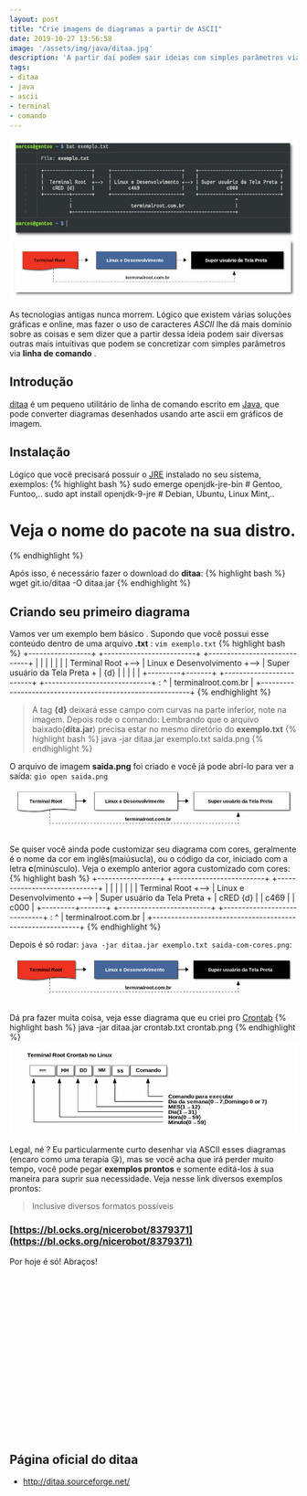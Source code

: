 ```yaml
---
layout: post
title: "Crie imagens de diagramas a partir de ASCII"
date: 2019-10-27 13:56:58
image: '/assets/img/java/ditaa.jpg'
description: 'A partir daí podem sair ideias com simples parâmetros via linha de comando. 💡️'
tags:
- ditaa
- java
- ascii
- terminal
- comando
---
```


[![Crie imagens de diagramas a partir de ASCII](/assets/img/java/ditaa.jpg)](/assets/img/java/ditaa.jpg)

As tecnologias antigas nunca morrem. Lógico que existem várias soluções gráficas e online, mas fazer o uso de caracteres *ASCII* lhe dá mais domínio sobre as coisas e sem dizer que a partir dessa ideia podem sair diversas outras mais intuitivas que podem se concretizar com simples parâmetros via **linha de comando** .

## Introdução

[ditaa](http://ditaa.sourceforge.net/) é um pequeno utilitário de linha de comando escrito em [Java](https://openjdk.java.net), que pode converter diagramas desenhados usando arte ascii em gráficos de imagem.

## Instalação

Lógico que você precisará possuir o [JRE](https://openjdk.java.net) instalado no seu sistema, exemplos:
{% highlight bash %}
sudo emerge openjdk-jre-bin # Gentoo, Funtoo,..
sudo apt install openjdk-9-jre # Debian, Ubuntu, Linux Mint,..
# Veja o nome do pacote na sua distro.
{% endhighlight %}

Após isso, é necessário fazer o download do **ditaa**:
{% highlight bash %}
wget git.io/ditaa -O ditaa.jar
{% endhighlight %}

<!-- RETANGULO LARGO -->
<script async src="https://pagead2.googlesyndication.com/pagead/js/adsbygoogle.js"></script>
<!-- Informat -->
<ins class="adsbygoogle"
style="display:block"
data-ad-client="ca-pub-2838251107855362"
data-ad-slot="2327980059"
data-ad-format="auto"
data-full-width-responsive="true"></ins>
<script>
(adsbygoogle = window.adsbygoogle || []).push({});
</script>

## Criando seu primeiro diagrama

Vamos ver um exemplo bem básico . Supondo que você possui esse conteúdo dentro de uma arquivo **.txt** : `vim exemplo.txt`
{% highlight bash %}
+-----------------+     +-------------------------+    +-----------------------------+
|                 |     |                         |    |                             |
|  Terminal Root  +-->  | Linux e Desenvolvimento +--> | Super usuário da Tela Preta +
|       {d}       |     |                         |    |                             |
+---------+-------+     +-------------------------+    +-----------------------------+
          :                                                          ^
          |                     terminalroot.com.br                  |
          +----------------------------------------------------------+
{% endhighlight %}
> A tag **{d}** deixará esse campo com curvas na parte inferior, note na imagem.
Depois rode o comando:
> Lembrando que o arquivo baixado(**dita.jar**) precisa estar no mesmo diretório do **exemplo.txt**
{% highlight bash %}
java -jar ditaa.jar exemplo.txt saida.png
{% endhighlight %}

O arquivo de imagem **saida.png** foi criado e você já pode abrí-lo para ver a saída: `gio open saida.png`
![Exemplo saida.png](/assets/img/java/saida.png)

Se quiser você ainda pode customizar seu diagrama com cores, geralmente é o nome da cor em inglês(maiúsucla), ou o código da cor, iniciado com a letra **c**(minúsculo). Veja o exemplo anterior agora customizado com cores:
{% highlight bash %}
+-----------------+     +-------------------------+    +-----------------------------+
|                 |     |                         |    |                             |
|  Terminal Root  +-->  | Linux e Desenvolvimento +--> | Super usuário da Tela Preta +
|   cRED {d}      |     |      c469               |    |          c000               |
+---------+-------+     +-------------------------+    +-----------------------------+
          :                                                          ^
          |                     terminalroot.com.br                  |
          +----------------------------------------------------------+
{% endhighlight %}

<!-- RETANGULO LARGO 2 -->
<script async src="//pagead2.googlesyndication.com/pagead/js/adsbygoogle.js"></script>
<ins class="adsbygoogle"
style="display:block; text-align:center;"
data-ad-layout="in-article"
data-ad-format="fluid"
data-ad-client="ca-pub-2838251107855362"
data-ad-slot="8549252987"></ins>
<script>
(adsbygoogle = window.adsbygoogle || []).push({});
</script>

Depois é só rodar: `java -jar ditaa.jar exemplo.txt saida-com-cores.png`:
![Exemplo saida-com-cores.png](/assets/img/java/saida-com-cores.png)

Dá pra fazer muita coisa, veja esse diagrama que eu criei pro [Crontab](https://terminalroot.com.br/2014/12/como-utilizar-o-crontab.html)
{% highlight bash %}
java -jar ditaa.jar crontab.txt crontab.png
{% endhighlight %}
![Exemplo saida.png](/assets/img/java/crontab.png)

Legal, né ? Eu particularmente curto desenhar via ASCII esses diagramas (encaro como uma terapia 😘️), mas se você acha que irá perder muito tempo, você pode pegar **exemplos prontos** e somente editá-los à sua maneira para suprir sua necessidade. Veja nesse link diversos exemplos prontos:
> Inclusive diversos formatos possíveis
### [https://bl.ocks.org/nicerobot/8379371](https://bl.ocks.org/nicerobot/8379371)

Por hoje é só! Abraços!

<!-- QUADRADO -->
<script async src="//pagead2.googlesyndication.com/pagead/js/adsbygoogle.js"></script>
<ins class="adsbygoogle"
style="display:inline-block;width:336px;height:280px"
data-ad-client="ca-pub-2838251107855362"
data-ad-slot="5351066970"></ins>
<script>
(adsbygoogle = window.adsbygoogle || []).push({});
</script> 

## Página oficial do ditaa
+ <http://ditaa.sourceforge.net/>
